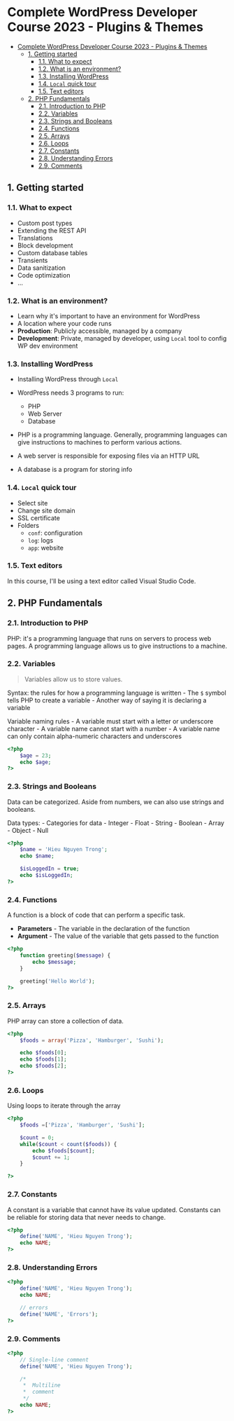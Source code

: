 # Complete WordPress Developer Course 2023 - Plugins & Themes

- [Complete WordPress Developer Course 2023 - Plugins \& Themes](#complete-wordpress-developer-course-2023---plugins--themes)
  - [1. Getting started](#1-getting-started)
    - [1.1. What to expect](#11-what-to-expect)
    - [1.2. What is an environment?](#12-what-is-an-environment)
    - [1.3. Installing WordPress](#13-installing-wordpress)
    - [1.4. `Local` quick tour](#14-local-quick-tour)
    - [1.5. Text editors](#15-text-editors)
  - [2. PHP Fundamentals](#2-php-fundamentals)
    - [2.1. Introduction to PHP](#21-introduction-to-php)
    - [2.2. Variables](#22-variables)
    - [2.3. Strings and Booleans](#23-strings-and-booleans)
    - [2.4. Functions](#24-functions)
    - [2.5. Arrays](#25-arrays)
    - [2.6. Loops](#26-loops)
    - [2.7. Constants](#27-constants)
    - [2.8. Understanding Errors](#28-understanding-errors)
    - [2.9. Comments](#29-comments)

## 1. Getting started

### 1.1. What to expect

- Custom post types
- Extending the REST API
- Translations
- Block development
- Custom database tables
- Transients
- Data sanitization
- Code optimization
- ...

### 1.2. What is an environment?

- Learn why it's important to have an environment for WordPress
- A location where your code runs
- **Production**: Publicly accessible, managed by a company
- **Development**: Private, managed by developer, using `Local` tool to config WP dev environment

### 1.3. Installing WordPress

- Installing WordPress through `Local`
- WordPress needs 3 programs to run:
  - PHP
  - Web Server
  - Database

- PHP is a programming language. Generally, programming languages can give instructions to machines to perform various actions.
- A web server is responsible for exposing files via an HTTP URL
- A database is a program for storing info

### 1.4. `Local` quick tour

- Select site
- Change site domain
- SSL certificate
- Folders
  - `conf`: configuration
  - `log`: logs
  - `app`: website

### 1.5. Text editors

In this course, I'll be using a text editor called Visual Studio Code.

## 2. PHP Fundamentals

### 2.1. Introduction to PHP

PHP: it's a programming language that runs on servers to process web pages. A programming language
allows us to give instructions to a machine.

### 2.2. Variables

> Variables allow us to store values.

Syntax: the rules for how a programming language is written
    - The `$` symbol tells PHP to create a variable
    - Another way of saying it is declaring a variable

Variable naming rules
    - A variable must start with a letter or underscore character
    - A variable name cannot start with a number
    - A variable name can only contain alpha-numeric characters and underscores

```php
<?php 
    $age = 23;
    echo $age;
?>
```

### 2.3. Strings and Booleans

Data can be categorized. Aside from numbers, we can also use strings and booleans.

Data types:
    - Categories for data
    - Integer
    - Float
    - String
    - Boolean
    - Array
    - Object
    - Null

```php
<?php 
    $name = 'Hieu Nguyen Trong';
    echo $name;

    $isLoggedIn = true;
    echo $isLoggedIn;
?>
```

### 2.4. Functions

A function is a block of code that can perform a specific task.

- **Parameters** - The variable in the declaration of the function
- **Argument** - The value of the variable that gets passed to the function

```php
<?php 
    function greeting($message) {
        echo $message;
    }

    greeting('Hello World');
?>
```

### 2.5. Arrays

PHP array can store a collection of data.

```php
<?php 
    $foods = array('Pizza', 'Hamburger', 'Sushi');

    echo $foods[0];
    echo $foods[1];
    echo $foods[2];
?>
```

### 2.6. Loops

Using loops to iterate through the array

```php
<?php 
    $foods =['Pizza', 'Hamburger', 'Sushi'];

    $count = 0;
    while($count < count($foods)) {
        echo $foods[$count];
        $count += 1;
    }

?>
```

### 2.7. Constants

A constant is a variable that cannot have its value updated.
Constants can be reliable for storing data that never needs to change.

```php
<?php 
    define('NAME', 'Hieu Nguyen Trong');
    echo NAME;
?>
```

### 2.8. Understanding Errors

```php
<?php 
    define('NAME', 'Hieu Nguyen Trong');
    echo NAME;

    // errors
    define('NAME', 'Errors');
?>
```

### 2.9. Comments

```php
<?php 
    // Single-line comment
    define('NAME', 'Hieu Nguyen Trong');

    /*
     *  Multiline
     *  comment
     */
    echo NAME;
?>
```
